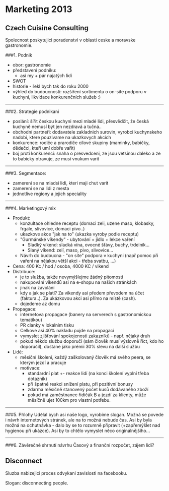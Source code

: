 Marketing 2013
==============

Czech Cuisine Consulting
------------------------
Spolecnost poskytujici poradenstvi v oblasti ceske a moravske gastronomie.

###1. Podnik
* obor: gastronomie 
* představení podniku:
  * asi my + pár najatých lidí
* SWOT
* historie - řekl bych tak do roku 2000
* výhled do budoucnosti: rozšíření sortimentu o on-site podporu v kuchyni, likvidace konkurenčních služeb :)

***
###2. Strategie podnikani
* poslání: šířit českou kuchyni mezi mladé lidi, přesvědčit, že česká kuchyně nemusí být jen nezdravá a tučná..
* obchodní partneři: dodavatele zakladnich surovin, vyrobci kuchynskeho nadobi, ktere pouzivame na ukazkovych akcich
* konkurence: rodiče a prarodiče cílové skupiny (maminky, babičky, dědečci, kteří umí dobře vařit)
* boj proti konkurenci: snaha o presvedceni, ze jsou vetsinou daleko a ze to babicky otravuje, ze musi vnukum varit

***
###3. Segmentace:
* zamereni se na mladsi lidi, kteri maji chut varit
* zamereni se na lidi z mesta
* jednotlive regiony a jejich speciality

***
###4. Marketingový mix
* Produkt:
  * konzultace ohledne receptu (domaci zeli, uzene maso, klobasky, frgale, slivovice, domaci pivo..)
  * ukazkove akce "jak na to" (ukazka vyroby podle receptu)
  * "Gurmánské víkendy" - ubytování + jídlo + lekce vaření
    * Sladký víkend: sladká vína, ovocné šťávy, buchy, trdelník...
    * Slaný víkend: zelí, maso, pivo, slivovice...
  * Návrh do budoucna - "on site" podpora v kuchyni (např pomoc při vaření na nějakou větší akci - třeba svatbu, ...)
* Cena: 400 Kc / hod / osoba, 4000 KC / vikend
* Distribuce: 
  * je to služba, takže nevymýšlejme žádný pitomosti
  * nakupování víkendů asi na e-shopu na našich stránkách
  * jinak na zavolání
  * kdy a jak se platí? Za víkendy asi předem převodem na účet (faktura..). Za ukázkovou akci asi přímo na místě (cash). 
  * dojedeme az domu
* Propagace:
  * internetova propagace (banery na serverech s gastronomickou tematikou)
  * PR clanky v lokalnim tisku
  * Celkove asi 40% nakladu pujde na propagaci
  * vymyslet zjišťování spokojenosti zakazníků - např. nějaký druh 
  * pokud někdo službu doporučí (sám člověk musí výslovně říct, kdo ho doporučil), dostane jako
    prémii 30% slevu na další službu
* Lidé:
  * měsíční školení, každý zaškolovaný člověk má svého peera, se kterým jezdí a pracuje
  * motivace:
    * standardní plat +- reakce lidí (na konci školení vyplní třeba dotazník)
    * při špatné reakci snížení platu, při pozitivní bonusy
    * zdarma měsíčně stanovený počet kusů dodávaného zboží
    * pokud má zaměstnanec řidičák B a jezdí za klienty, může měsíčně ujet 100km pro vlastní potřebu.


***
###5. Přílohy
Udělal bych asi naše logo, vyrobíme slogan. Možná se povede i návrh internetových stránek, ale na to možná
nebude čas. Asi by byla možná na ochutnávka - dalo by se to rozumně připravit (+zapřemýšlet nad hygienou při ukázce).
Asi by to chtělo vymyslet něco originálnějšího...

***
###6. Závěrečné shrnutí návrhu
Časový a finanční rozpočet, zájem lidí?


Disconnect
----------
Sluzba nabizejici proces odvykani zavislosti na facebooku.

Slogan: disconnecting people.
